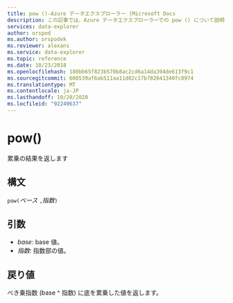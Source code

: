 ```yaml
---
title: pow ()-Azure データエクスプローラー |Microsoft Docs
description: この記事では、Azure データエクスプローラーでの pow () について説明します。
services: data-explorer
author: orspod
ms.author: orspodek
ms.reviewer: alexans
ms.service: data-explorer
ms.topic: reference
ms.date: 10/23/2018
ms.openlocfilehash: 180bb65f823b570b8ac2cd6a14da394de613f9c1
ms.sourcegitcommit: 608539af6ab511aa11d82c17b782641340fc8974
ms.translationtype: MT
ms.contentlocale: ja-JP
ms.lasthandoff: 10/20/2020
ms.locfileid: "92249637"
---
```

# <a name="pow"></a>pow()

累乗の結果を返します

## <a name="syntax"></a>構文

`pow(`*ベース* `,`*指数*`)`

## <a name="arguments"></a>引数

* *base*: base 値。
* *指数*: 指数部の値。

## <a name="returns"></a>戻り値

べき乗指数 (base ^ 指数) に底を累乗した値を返します。